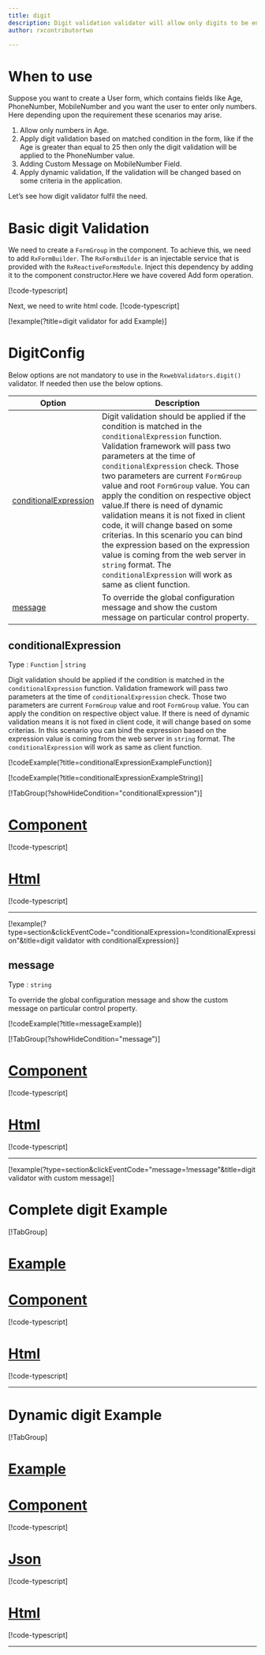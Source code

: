```yaml
---
title: digit
description: Digit validation validator will allow only digits to be entered, It will not allow any alphabets or special character.
author: rxcontributortwo

---
```

# When to use
Suppose you want to create a User form, which contains fields like Age, PhoneNumber, MobileNumber and you want the user to enter only numbers. Here depending upon the requirement these scenarios may arise.
1.	Allow only numbers in Age.
2.	Apply digit validation based on matched condition in the form, like if the Age is greater than equal to 25 then only the digit validation will be applied to the PhoneNumber value.
3.	Adding Custom Message on MobileNumber Field.
4.	Apply dynamic validation, If the validation will be changed based on some criteria in the application.
 
Let’s see how digit validator fulfil the need.

# Basic digit Validation
We need to create a `FormGroup` in the component. To achieve this, we need to add `RxFormBuilder`. The `RxFormBuilder` is an injectable service that is provided with the `RxReactiveFormsModule`. Inject this dependency by adding it to the component constructor.Here we have covered Add form operation. 

[!code-typescript[](\assets\examples\reactive-form-validators\validators\digit\add\digit-add.component.ts?type=section)]

Next, we need to write html code.
[!code-typescript[](\assets\examples\reactive-form-validators\validators\digit\add\digit-add.component.html?type=section)]

[!example(?title=digit validator for add Example)]
<app-digit-add-validator></app-digit-add-validator>

# DigitConfig 
Below options are not mandatory to use in the `RxwebValidators.digit()` validator. If needed then use the below options.

|Option | Description |
|--- | ---- |
|[conditionalExpression](#conditionalExpression) | Digit validation should be applied if the condition is matched in the `conditionalExpression` function. Validation framework will pass two parameters at the time of `conditionalExpression` check. Those two parameters are current `FormGroup` value and root `FormGroup` value. You can apply the condition on respective object value.If there is need of dynamic validation means it is not fixed in client code, it will change based on some criterias. In this scenario you can bind the expression based on the expression value is coming from the web server in `string` format. The `conditionalExpression` will work as same as client function. |
|[message](#message) | To override the global configuration message and show the custom message on particular control property. |

## conditionalExpression 
Type :  `Function`  |  `string` 

Digit validation should be applied if the condition is matched in the `conditionalExpression` function. Validation framework will pass two parameters at the time of `conditionalExpression` check. Those two parameters are current `FormGroup` value and root `FormGroup` value. You can apply the condition on respective object value.
If there is need of dynamic validation means it is not fixed in client code, it will change based on some criterias. In this scenario you can bind the expression based on the expression value is coming from the web server in `string` format. The `conditionalExpression` will work as same as client function.

[!codeExample(?title=conditionalExpressionExampleFunction)]

[!codeExample(?title=conditionalExpressionExampleString)]

[!TabGroup(?showHideCondition="conditionalExpression")]
# [Component](#tab\conditionalExpressionComponent)
[!code-typescript[](\assets\examples\reactive-form-validators\validators\digit\conditionalExpression\digit-conditional-expressions.component.ts)]
# [Html](#tab\conditionalExpressionHtml)
[!code-typescript[](\assets\examples\reactive-form-validators\validators\digit\conditionalExpression\digit-conditional-expressions.component.html)]
***

[!example(?type=section&clickEventCode="conditionalExpression=!conditionalExpression"&title=digit validator with conditionalExpression)]
<app-digit-conditionalExpression-validator></app-digit-conditionalExpression-validator>

## message 
Type :  `string` 

To override the global configuration message and show the custom message on particular control property.

[!codeExample(?title=messageExample)]

[!TabGroup(?showHideCondition="message")]
# [Component](#tab\messageComponent)
[!code-typescript[](\assets\examples\reactive-form-validators\validators\digit\message\digit-message.component.ts)]
# [Html](#tab\messageHtml)
[!code-typescript[](\assets\examples\reactive-form-validators\validators\digit\message\digit-message.component.html)]
***

[!example(?type=section&clickEventCode="message=!message"&title=digit validator with custom message)]
<app-digit-message-validator></app-digit-message-validator>

# Complete digit Example
[!TabGroup]
# [Example](#tab\completeexample)
<app-digit-complete-validator></app-digit-complete-validator>
# [Component](#tab\completecomponent)
[!code-typescript[](\assets\examples\reactive-form-validators\validators\digit\complete\digit-complete.component.ts)]
# [Html](#tab\completehtml)
[!code-typescript[](\assets\examples\reactive-form-validators\validators\digit\complete\digit-complete.component.html)]
***

# Dynamic digit Example
[!TabGroup]
# [Example](#tab\dynamicexample)
<app-digit-dynamic-validator></app-digit-dynamic-validator>
# [Component](#tab\dynamiccomponent)
[!code-typescript[](\assets\examples\reactive-form-validators\validators\digit\dynamic\digit-dynamic.component.ts)]
# [Json](#tab\dynamicjson)
[!code-typescript[](\assets\examples\reactive-form-validators\validators\digit\dynamic\dynamic.json)]
# [Html](#tab\dynamichtml)
[!code-typescript[](\assets\examples\reactive-form-validators\validators\digit\dynamic\digit-dynamic.component.html)]
***